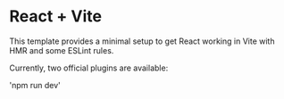 # React + Vite

This template provides a minimal setup to get React working in Vite with HMR and some ESLint rules.

Currently, two official plugins are available:

<!-- - [@vitejs/plugin-react](https://github.com/vitejs/vite-plugin-react/blob/main/packages/plugin-react/README.md) uses [Babel](https://babeljs.io/) for Fast Refresh
- [@vitejs/plugin-react-swc](https://github.com/vitejs/vite-plugin-react-swc) uses [SWC](https://swc.rs/) for Fast Refresh -->


'npm run dev'

<!-- ```
<a href="https://www.freepik.com/free-photo/cloud-blue-sky_1017702.htm#query=sunny%20weather&position=0&from_view=keyword&track=ais">Image by jannoon028</a> on Freepik

<a href="https://www.freepik.com/free-photo/white-cloud-blue-sky_3707296.htm#query=sunny%20weather&position=1&from_view=keyword&track=ais#position=1&query=sunny%20weather"> Image by lifeforstock </a>

<a href="https://www.freepik.com/free-vector/realistic-clouds-with-falling-rain_18309129.htm#query=rainy%20weather&position=15&from_view=search&track=ais">Image by starline</a> on Freepik

<a href="https://www.freepik.com/free-photo/view-snowy-mountain-fir-trees-with-blue-sky-background_20110211.htm#query=winter%20weather&position=10&from_view=search&track=ais">Image by h9images</a> on Freepik

<a href="https://www.freepik.com/free-photo/winter-landscape-mountain-village-ukrainian-carpathians-vibrant-night-sky-with-stars-nebula-galaxy-deep-sky-astrophoto_9143817.htm#query=winter%20weather%20night&position=6&from_view=search&track=ais">Image by standret</a> on Freepik

<a href="https://www.freepik.com/free-photo/amazing-beautiful-sky-with-clouds_10472846.htm#query=rain%20weather%20night&position=1&from_view=search&track=ais">Image by user3802032</a> on Freepik

Image by <a href="https://www.freepik.com/free-photo/low-angle-nature-night-time_5481670.htm#query=clear%20weather%20night&position=15&from_view=search&track=ais">Freepik</a>
``` -->